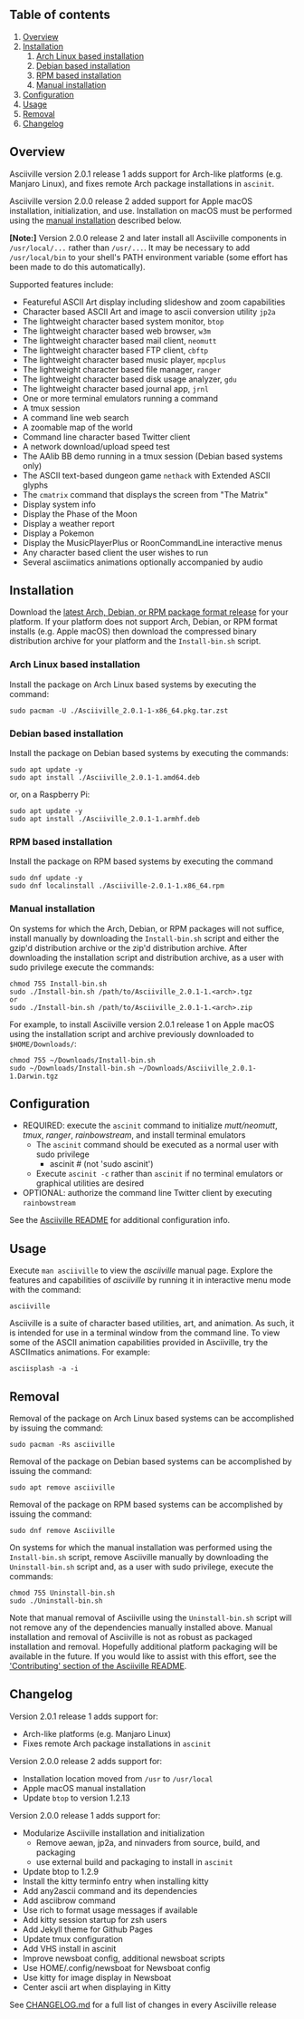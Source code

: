 ## Table of contents

1. [Overview](#overview)
1. [Installation](#installation)
    1. [Arch Linux based installation](#arch-linux-based-installation)
    1. [Debian based installation](#debian-based-installation)
    1. [RPM based installation](#rpm-based-installation)
    1. [Manual installation](#manual-installation)
1. [Configuration](#configuration)
1. [Usage](#usage)
1. [Removal](#removal)
1. [Changelog](#changelog)

## Overview

Asciiville version 2.0.1 release 1 adds support for Arch-like platforms (e.g. Manjaro Linux), and fixes remote Arch package installations in `ascinit`.

Asciiville version 2.0.0 release 2 added support for Apple macOS installation, initialization, and use. Installation on macOS must be performed using the [manual installation](#manual-installation) described below.

**[Note:]** Version 2.0.0 release 2 and later install all Asciiville components in `/usr/local/...` rather than `/usr/...`. It may be necessary to add `/usr/local/bin` to your shell's PATH environment variable (some effort has been made to do this automatically).

Supported features include:

* Featureful ASCII Art display including slideshow and zoom capabilities
* Character based ASCII Art and image to ascii conversion utility `jp2a`
* The lightweight character based system monitor, `btop`
* The lightweight character based web browser, `w3m`
* The lightweight character based mail client, `neomutt`
* The lightweight character based FTP client, `cbftp`
* The lightweight character based music player, `mpcplus`
* The lightweight character based file manager, `ranger`
* The lightweight character based disk usage analyzer, `gdu`
* The lightweight character based journal app, `jrnl`
* One or more terminal emulators running a command
* A tmux session
* A command line web search
* A zoomable map of the world
* Command line character based Twitter client
* A network download/upload speed test
* The AAlib BB demo running in a tmux session (Debian based systems only)
* The ASCII text-based dungeon game `nethack` with Extended ASCII glyphs
* The `cmatrix` command that displays the screen from "The Matrix"
* Display system info
* Display the Phase of the Moon
* Display a weather report
* Display a Pokemon
* Display the MusicPlayerPlus or RoonCommandLine interactive menus
* Any character based client the user wishes to run
* Several asciimatics animations optionally accompanied by audio

## Installation

Download the [latest Arch, Debian, or RPM package format release](https://github.com/doctorfree/Asciiville/releases) for your platform. If your platform does not support Arch, Debian, or RPM format installs (e.g. Apple macOS) then download the compressed binary distribution archive for your platform and the `Install-bin.sh` script.

### Arch Linux based installation

Install the package on Arch Linux based systems by executing the command:

```shell
sudo pacman -U ./Asciiville_2.0.1-1-x86_64.pkg.tar.zst
```

### Debian based installation

Install the package on Debian based systems by executing the commands:

```shell
sudo apt update -y
sudo apt install ./Asciiville_2.0.1-1.amd64.deb
```

or, on a Raspberry Pi:

```shell
sudo apt update -y
sudo apt install ./Asciiville_2.0.1-1.armhf.deb
```

### RPM based installation

Install the package on RPM based systems by executing the command
```shell
sudo dnf update -y
sudo dnf localinstall ./Asciiville-2.0.1-1.x86_64.rpm
```

### Manual installation

On systems for which the Arch, Debian, or RPM packages will not suffice, install manually by downloading the `Install-bin.sh` script and either the gzip'd distribution archive or the zip'd distribution archive.  After downloading the installation script and distribution archive, as a user with sudo privilege execute the commands:

```shell
chmod 755 Install-bin.sh
sudo ./Install-bin.sh /path/to/Asciiville_2.0.1-1.<arch>.tgz
or
sudo ./Install-bin.sh /path/to/Asciiville_2.0.1-1.<arch>.zip
```

For example, to install Asciiville version 2.0.1 release 1 on Apple macOS using the installation script and archive previously downloaded to `$HOME/Downloads/`:

```shell
chmod 755 ~/Downloads/Install-bin.sh
sudo ~/Downloads/Install-bin.sh ~/Downloads/Asciiville_2.0.1-1.Darwin.tgz
```

## Configuration

* REQUIRED: execute the `ascinit` command to initialize *mutt/neomutt*, *tmux*, *ranger*, *rainbowstream*, and install terminal emulators
    * The `ascinit` command should be executed as a normal user with sudo privilege
        * ascinit # (not 'sudo ascinit')
    * Execute `ascinit -c` rather than `ascinit` if no terminal emulators or graphical utilities are desired
* OPTIONAL: authorize the command line Twitter client by executing `rainbowstream`

See the [Asciiville README](https://github.com/doctorfree/Asciiville#readme) for additional configuration info.

## Usage

Execute `man asciiville` to view the *asciiville* manual page. Explore the features and capabilities of *asciiville* by running it in interactive menu mode with the command:

```console
asciiville
```

Asciiville is a suite of character based utilities, art, and animation. As such, it is intended for use in a terminal window from the command line. To view some of the ASCII animation capabilities provided in Asciiville, try the ASCIImatics animations. For example:

```console
asciisplash -a -i
```

## Removal

Removal of the package on Arch Linux based systems can be accomplished by issuing the command:

```shell
sudo pacman -Rs asciiville
```

Removal of the package on Debian based systems can be accomplished by issuing the command:

```shell
sudo apt remove asciiville
```

Removal of the package on RPM based systems can be accomplished by issuing the command:

```shell
sudo dnf remove Asciiville
```

On systems for which the manual installation was performed using the `Install-bin.sh` script, remove Asciiville manually by downloading the `Uninstall-bin.sh` script and, as a user with sudo privilege, execute the commands:

```shell
chmod 755 Uninstall-bin.sh
sudo ./Uninstall-bin.sh
```

Note that manual removal of Asciiville using the `Uninstall-bin.sh` script will not remove any of the dependencies manually installed above. Manual installation and removal of Asciiville is not as robust as packaged installation and removal. Hopefully additional platform packaging will be available in the future. If you would like to assist with this effort, see the ['Contributing' section of the Asciiville README](https://github.com/doctorfree/Asciiville#contributing).

## Changelog

Version 2.0.1 release 1 adds support for:

* Arch-like platforms (e.g. Manjaro Linux)
* Fixes remote Arch package installations in `ascinit`

Version 2.0.0 release 2 adds support for:

* Installation location moved from `/usr` to `/usr/local`
* Apple macOS manual installation
* Update `btop` to version 1.2.13

Version 2.0.0 release 1 adds support for:

* Modularize Asciiville installation and initialization
  * Remove aewan, jp2a, and ninvaders from source, build, and packaging
  * use external build and packaging to install in `ascinit`
* Update btop to 1.2.9
* Install the kitty terminfo entry when installing kitty
* Add any2ascii command and its dependencies
* Add asciibrow command
* Use rich to format usage messages if available
* Add kitty session startup for zsh users
* Add Jekyll theme for Github Pages
* Update tmux configuration
* Add VHS install in ascinit
* Improve newsboat config, additional newsboat scripts
* Use HOME/.config/newsboat for Newsboat config
* Use kitty for image display in Newsboat
* Center ascii art when displaying in Kitty

See [CHANGELOG.md](https://github.com/doctorfree/Asciiville/blob/master/CHANGELOG.md) for a full list of changes in every Asciiville release
